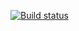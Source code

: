 [![Build status](https://ci.appveyor.com/api/projects/status/tg4dfe7jmp5d5f75/branch/main?svg=true)](https://ci.appveyor.com/project/natalia-smyslova/router-crud/branch/main)